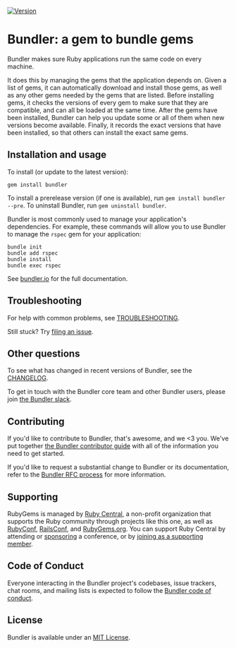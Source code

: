 [![Version ](https://img.shields.io/gem/v/bundler.svg?style=flat)](https://rubygems.org/gems/bundler)

# Bundler: a gem to bundle gems

Bundler makes sure Ruby applications run the same code on every machine.

It does this by managing the gems that the application depends on. Given a list of gems, it can automatically download and install those gems, as well as any other gems needed by the gems that are listed. Before installing gems, it checks the versions of every gem to make sure that they are compatible, and can all be loaded at the same time. After the gems have been installed, Bundler can help you update some or all of them when new versions become available. Finally, it records the exact versions that have been installed, so that others can install the exact same gems.

## Installation and usage

To install (or update to the latest version):

```
gem install bundler
```

To install a prerelease version (if one is available), run `gem install bundler --pre`. To uninstall Bundler, run `gem uninstall bundler`.

Bundler is most commonly used to manage your application's dependencies. For example, these commands will allow you to use Bundler to manage the `rspec` gem for your application:

```
bundle init
bundle add rspec
bundle install
bundle exec rspec
```

See [bundler.io](https://bundler.io) for the full documentation.

## Troubleshooting

For help with common problems, see [TROUBLESHOOTING](../doc/bundler/TROUBLESHOOTING.md).

Still stuck? Try [filing an issue](https://github.com/rubygems/rubygems/issues/new?labels=Bundler&template=bundler-related-issue.md).

## Other questions

To see what has changed in recent versions of Bundler, see the [CHANGELOG](CHANGELOG.md).

To get in touch with the Bundler core team and other Bundler users, please join [the Bundler slack](https://join.slack.com/t/bundler/shared_invite/zt-1rrsuuv3m-OmXKWQf8K6iSla4~F1DBjQ).

## Contributing

If you'd like to contribute to Bundler, that's awesome, and we <3 you. We've put together [the Bundler contributor guide](https://github.com/rubygems/rubygems/blob/master/doc/bundler/contributing/README.md) with all of the information you need to get started.

If you'd like to request a substantial change to Bundler or its documentation, refer to the [Bundler RFC process](https://github.com/rubygems/rfcs) for more information.

## Supporting

RubyGems is managed by [Ruby Central](https://rubycentral.org), a non-profit organization that supports the Ruby community through projects like this one, as well as [RubyConf](https://rubyconf.org), [RailsConf](https://railsconf.org), and [RubyGems.org](https://rubygems.org). You can support Ruby Central by attending or [sponsoring](sponsors@rubycentral.org) a conference, or by [joining as a supporting member](https://rubycentral.org/#/portal/signup).

## Code of Conduct

Everyone interacting in the Bundler project's codebases, issue trackers, chat rooms, and mailing lists is expected to follow the [Bundler code of conduct](https://github.com/rubygems/rubygems/blob/master/CODE_OF_CONDUCT.md).

## License

Bundler is available under an [MIT License](https://github.com/rubygems/rubygems/blob/master/bundler/LICENSE.md).
